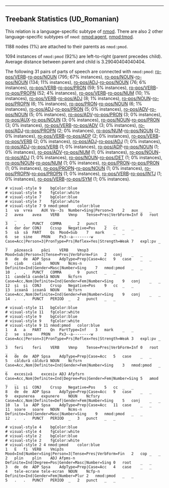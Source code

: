 

--------------------------------------------------------------------------------

## Treebank Statistics (UD_Romanian)

This relation is a language-specific subtype of [nmod]().
There are also 2 other language-specific subtypes of `nmod`: [nmod:agent](), [nmod:tmod]().

1188 nodes (1%) are attached to their parents as `nmod:pmod`.

1094 instances of `nmod:pmod` (92%) are left-to-right (parent precedes child).
Average distance between parent and child is 3.29040404040404.

The following 31 pairs of parts of speech are connected with `nmod:pmod`: [ro-pos/VERB]()-[ro-pos/NOUN]() (795; 67% instances), [ro-pos/NOUN]()-[ro-pos/NOUN]() (134; 11% instances), [ro-pos/ADJ]()-[ro-pos/NOUN]() (76; 6% instances), [ro-pos/VERB]()-[ro-pos/PRON]() (59; 5% instances), [ro-pos/VERB]()-[ro-pos/PROPN]() (52; 4% instances), [ro-pos/VERB]()-[ro-pos/NUM]() (10; 1% instances), [ro-pos/VERB]()-[ro-pos/ADJ]() (8; 1% instances), [ro-pos/NOUN]()-[ro-pos/PROPN]() (6; 1% instances), [ro-pos/PRON]()-[ro-pos/NOUN]() (6; 1% instances), [ro-pos/ADJ]()-[ro-pos/PRON]() (5; 0% instances), [ro-pos/ADV]()-[ro-pos/NOUN]() (5; 0% instances), [ro-pos/ADV]()-[ro-pos/PRON]() (3; 0% instances), [ro-pos/AUX]()-[ro-pos/NOUN]() (3; 0% instances), [ro-pos/NOUN]()-[ro-pos/PRON]() (3; 0% instances), [ro-pos/VERB]()-[ro-pos/ADV]() (3; 0% instances), [ro-pos/ADJ]()-[ro-pos/PROPN]() (2; 0% instances), [ro-pos/NUM]()-[ro-pos/NOUN]() (2; 0% instances), [ro-pos/VERB]()-[ro-pos/ADP]() (2; 0% instances), [ro-pos/VERB]()-[ro-pos/VERB]() (2; 0% instances), [ro-pos/ADJ]()-[ro-pos/ADJ]() (1; 0% instances), [ro-pos/ADJ]()-[ro-pos/VERB]() (1; 0% instances), [ro-pos/ADP]()-[ro-pos/NOUN]() (1; 0% instances), [ro-pos/ADV]()-[ro-pos/NUM]() (1; 0% instances), [ro-pos/NOUN]()-[ro-pos/ADJ]() (1; 0% instances), [ro-pos/NOUN]()-[ro-pos/DET]() (1; 0% instances), [ro-pos/NOUN]()-[ro-pos/NUM]() (1; 0% instances), [ro-pos/PRON]()-[ro-pos/PRON]() (1; 0% instances), [ro-pos/PROPN]()-[ro-pos/NOUN]() (1; 0% instances), [ro-pos/PROPN]()-[ro-pos/PROPN]() (1; 0% instances), [ro-pos/VERB]()-[ro-pos/INTJ]() (1; 0% instances), [ro-pos/VERB]()-[ro-pos/SYM]() (1; 0% instances).


~~~ conllu
# visual-style 9	bgColor:blue
# visual-style 9	fgColor:white
# visual-style 7	bgColor:blue
# visual-style 7	fgColor:white
# visual-style 7 9 nmod:pmod	color:blue
1	va	vrea	AUX	Va--3s	Number=Sing|Person=3	2	aux	_	_
2	avea	avea	VERB	Vmnp	Tense=Pres|VerbForm=Inf	0	root	_	_
3	,	,	PUNCT	COMMA	_	2	punct	_	_
4	dar	dar	CONJ	Ccssp	Negative=Pos	2	cc	_	_
5	să	să	PART	Qs	Mood=Sub	7	mark	_	_
6	se	sine	PRON	Px3--a--------w	Case=Acc|Person=3|PronType=Prs|Reflex=Yes|Strength=Weak	7	expl:pv	_	_
7	păzească	păzi	VERB	Vmsp3	Mood=Sub|Person=3|Tense=Pres|VerbForm=Fin	2	conj	_	_
8	de	de	ADP	Spsa	AdpType=Prep|Case=Acc	9	case	_	_
9	ciob	ciob	NOUN	Ncms-n	Definite=Ind|Gender=Masc|Number=Sing	7	nmod:pmod	_	_
10	,	,	PUNCT	COMMA	_	9	punct	_	_
11	candelă	candelă	NOUN	Ncfsrn	Case=Acc,Nom|Definite=Ind|Gender=Fem|Number=Sing	9	conj	_	_
12	și	și	CONJ	Crssp	Negative=Pos	9	cc	_	_
13	icoană	icoană	NOUN	Ncfsrn	Case=Acc,Nom|Definite=Ind|Gender=Fem|Number=Sing	9	conj	_	_
14	.	.	PUNCT	PERIOD	_	2	punct	_	_

~~~


~~~ conllu
# visual-style 11	bgColor:blue
# visual-style 11	fgColor:white
# visual-style 9	bgColor:blue
# visual-style 9	fgColor:white
# visual-style 9 11 nmod:pmod	color:blue
1	A	a	PART	Qn	PartType=Inf	3	mark	_	_
2	se	sine	PRON	Px3--a--------w	Case=Acc|Person=3|PronType=Prs|Reflex=Yes|Strength=Weak	3	expl:pv	_	_
3	feri	feri	VERB	Vmnp	Tense=Pres|VerbForm=Inf	0	root	_	_
4	de	de	ADP	Spsa	AdpType=Prep|Case=Acc	5	case	_	_
5	căldură	căldură	NOUN	Ncfsrn	Case=Acc,Nom|Definite=Ind|Gender=Fem|Number=Sing	3	nmod:pmod	_	_
6	excesivă	excesiv	ADJ	Afpfsrn	Case=Acc,Nom|Definite=Ind|Degree=Pos|Gender=Fem|Number=Sing	5	amod	_	_
7	și	și	CONJ	Crssp	Negative=Pos	5	cc	_	_
8	de	de	ADP	Spsa	AdpType=Prep|Case=Acc	9	case	_	_
9	expunerea	expunere	NOUN	Ncfsry	Case=Acc,Nom|Definite=Def|Gender=Fem|Number=Sing	5	conj	_	_
10	la	la	ADP	Spsa	AdpType=Prep|Case=Acc	11	case	_	_
11	soare	soare	NOUN	Ncms-n	Definite=Ind|Gender=Masc|Number=Sing	9	nmod:pmod	_	_
12	.	.	PUNCT	PERIOD	_	3	punct	_	_

~~~


~~~ conllu
# visual-style 4	bgColor:blue
# visual-style 4	fgColor:white
# visual-style 2	bgColor:blue
# visual-style 2	fgColor:white
# visual-style 2 4 nmod:pmod	color:blue
1	E	fi	VERB	Vmip3s	Mood=Ind|Number=Sing|Person=3|Tense=Pres|VerbForm=Fin	2	cop	_	_
2	plin	plin	ADJ	Afpms-n	Definite=Ind|Degree=Pos|Gender=Masc|Number=Sing	0	root	_	_
3	de	de	ADP	Spsa	AdpType=Prep|Case=Acc	4	case	_	_
4	tele-ecrane	tele-ecran	NOUN	Ncfp-n	Definite=Ind|Gender=Fem|Number=Plur	2	nmod:pmod	_	_
5	.	.	PUNCT	PERIOD	_	2	punct	_	_

~~~


